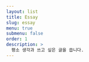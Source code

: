 ```yaml
---
layout: list
title: Essay
slug: essay
menu: true
submenu: false
order: 1
description: >
  평소 생각과 쓰고 싶은 글을 씁니다.
---
```

